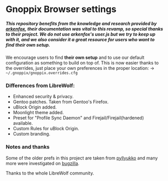 # Gnoppix Browser settings

##### This repository benefits from the knowledge and research provided by [arkenfox](https://github.com/arkenfox), their documentation was vital to this revamp, so special thanks to their project. We do not use arkenfox's user.js but we try to keep up with it, and we also consider it a great resource for users who want to find their own setup.

We encourage users to find **their own setup** and to use our default configuration as something to build on top of. This is now easier thanks to the overrides, just place your own preferences in the proper location:
-> `~/.gnoppix/gnoppix.overrides.cfg`

### Differences from LibreWolf:

- Enhanced security & privacy.
- Gentoo patches. Taken from Gentoo's Firefox.
- uBlock Origin added.
- Moonlight theme added.
- Preset for "Profile Sync Daemon" and Firejail/Firejail(hardened) available.
- Custom Rules for uBlock Origin.
- Custom branding.

### Notes and thanks

Some of the older prefs in this project are taken from [pyllyukko](https://github.com/pyllyukko/user.js/) and many more were investigated on [bugzilla](https://bugzilla.mozilla.org/home).

Thanks to the whole LibreWolf community.
